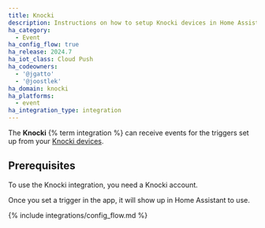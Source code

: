```yaml
---
title: Knocki
description: Instructions on how to setup Knocki devices in Home Assistant.
ha_category:
  - Event
ha_config_flow: true
ha_release: 2024.7
ha_iot_class: Cloud Push
ha_codeowners:
  - '@jgatto'
  - '@joostlek'
ha_domain: knocki
ha_platforms:
  - event
ha_integration_type: integration
---
```


The **Knocki** {% term integration %} can receive events for the triggers set up from your [Knocki devices](https://knocki.com/).

## Prerequisites

To use the Knocki integration, you need a Knocki account.

Once you set a trigger in the app, it will show up in Home Assistant to use.

{% include integrations/config_flow.md %}
